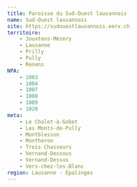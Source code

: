 ```yaml
---
title: Paroisse du Sud-Ouest lausannois
name: Sud-Ouest lausannois
site: https://sudouestlausannois.eerv.ch
territoire:
    - Jouxtens-Mézery
    - Lausanne
    - Prilly
    - Pully
    - Renens
NPA:
    - 1003
    - 1004
    - 1007
    - 1008
    - 1009
    - 1020
meta:
    - Le Chalet-à-Gobet
    - Les Monts-de-Pully
    - Montblesson
    - Montheron
    - Trois Chasseurs
    - Vernand-Dessous
    - Vernand-Dessus
    - Vers-chez-les-Blanc
region: Lausanne - Épalinges
---
```


